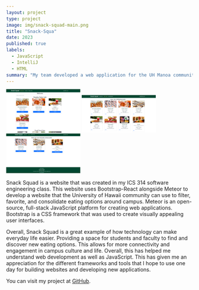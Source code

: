 ```yaml
---
layout: project
type: project
image: img/snack-squad-main.png
title: "Snack-Squa"
date: 2023
published: true
labels:
  - JavaScript
  - IntelliJ
  - HTML
summary: "My team developed a web application for the UH Manoa community"
---
```


<div class="text-center p-4">
  <img width="200px" src="../img/display-restaurants.png" class="img-thumbnail" >
  <img width="200px" src="../img/AdminHomeImplement.png" class="img-thumbnail" >
  <img width="200px" src="../img/userhome.png" class="img-thumbnail" >
</div>

Snack Squad is a website that was created in my ICS 314 software engineering class. This website uses Bootstrap-React alongside Meteor to develop a website that the University of Hawaii community can use to filter, favorite, and consolidate eating options around campus. Meteor is an open-source, full-stack JavaScript platform for creating web applications. Bootstrap is a CSS framework that was used to create visually appealing user interfaces. 

Overall, Snack Squad is a great example of how technology can make everyday life easier. Providing a space for students and faculty to find and discover new eating options. This allows for more connectivity and engagement in campus culture and life. Overall, this has helped me understand web development as well as JavaScript. This has given me an appreciation for the different frameworks and tools that I hope to use one day for building websites and developing new applications.

You can visit my project at [GitHub](https://snack-squad.github.io/).
